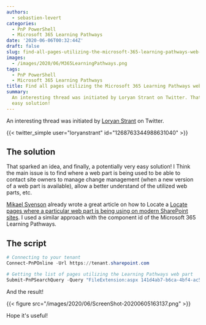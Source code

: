 ```yaml
---
authors:
  - sebastien-levert
categories:
  - PnP PowerShell
  - Microsoft 365 Learning Pathways
date: '2020-06-06T00:32:44Z'
draft: false
slug: find-all-pages-utilizing-the-microsoft-365-learning-pathways-web-part
images:
  - /images/2020/06/M365LearningPathways.png
tags:
  - PnP PowerShell
  - Microsoft 365 Learning Pathways
title: Find all pages utilizing the Microsoft 365 Learning Pathways web part
summary:
  An interesting thread was initiated by Loryan Strant on Twitter. That sparked an idea, and finally, a potentially very
  easy solution!
---
```


An interesting thread was initiated by [Loryan Strant](https://twitter.com/loryanstrant) on Twitter.

{{< twitter_simple user="loryanstrant" id="1268763344988631040" >}}

## The solution

That sparked an idea, and finally, a potentially very easy solution! I Think the main issue is to find where a web part
is being used to be able to contact site owners to manage change management (when a new version of a web part is
available), allow a better understand of the utilized web parts, etc.

[Mikael Svenson](https://twitter.com/mikaelsvenson) already wrote a great article on how to Locate a
[Locate pages where a particular web part is being using on modern SharePoint sites](https://www.techmikael.com/2019/02/locate-pages-where-particular-web-part.html).
I used a similar approach with the component id of the Microsoft 365 Learning Pathways.

## The script

```powershell
# Connecting to your tenant
Connect-PnPOnline -Url https://tenant.sharepoint.com

# Getting the list of pages utilizing the Learning Pathways web part
Submit-PnPSearchQuery -Query "FileExtension:aspx 141d4ab7-b6ca-4bf4-ac59-25b7bf93642d" -All -RelevantResults | Select-Object OriginalPath
```

And the result!

{{< figure src="/images/2020/06/ScreenShot-20200605163137.png" >}}

Hope it's useful!
